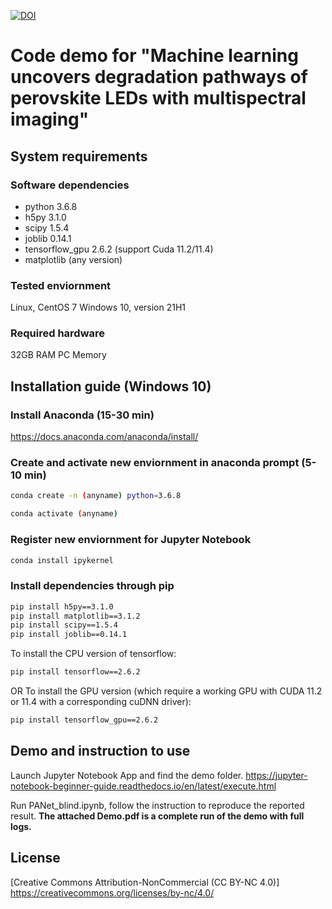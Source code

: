 [![DOI](https://zenodo.org/badge/681432757.svg)](https://zenodo.org/badge/latestdoi/681432757)

# Code demo for "Machine learning uncovers degradation pathways of perovskite LEDs with multispectral imaging"

## System requirements

### Software dependencies
- python 3.6.8
- h5py 3.1.0
- scipy 1.5.4
- joblib 0.14.1
- tensorflow_gpu 2.6.2 (support Cuda 11.2/11.4)
- matplotlib (any version)

### Tested enviornment
Linux, CentOS 7
Windows 10, version 21H1

### Required hardware
32GB RAM PC Memory

## Installation guide (Windows 10)

### Install Anaconda (15-30 min)
https://docs.anaconda.com/anaconda/install/

### Create and activate new enviornment in anaconda prompt (5-10 min)
```bash
conda create -n (anyname) python=3.6.8
```
```bash
conda activate (anyname)
```

### Register new enviornment for Jupyter Notebook
```bash
conda install ipykernel
```

### Install dependencies through pip
```bash
pip install h5py==3.1.0
pip install matplotlib==3.1.2
pip install scipy==1.5.4
pip install joblib==0.14.1
```

To install the CPU version of tensorflow:
```bash
pip install tensorflow==2.6.2
```

OR To install the GPU version (which require a working GPU with CUDA 11.2 or 11.4 with a corresponding cuDNN driver):
```bash
pip install tensorflow_gpu==2.6.2
```


## Demo and instruction to use

Launch Jupyter Notebook App and find the demo folder.
https://jupyter-notebook-beginner-guide.readthedocs.io/en/latest/execute.html

Run PANet_blind.ipynb, follow the instruction to reproduce the reported result. 
**The attached Demo.pdf is a complete run of the demo with full logs.**

## License

[Creative Commons Attribution-NonCommercial (CC BY-NC 4.0)]
https://creativecommons.org/licenses/by-nc/4.0/